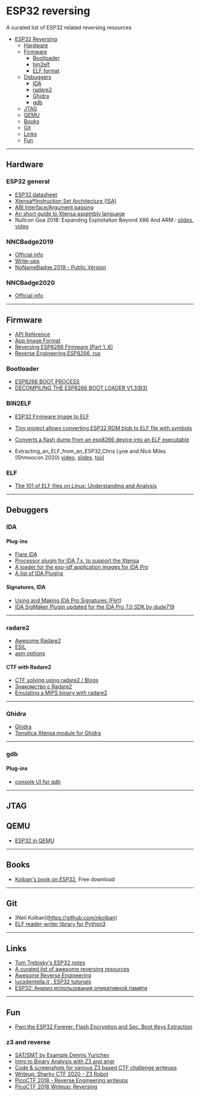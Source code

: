 # ESP32 reversing
A curated list of ESP32 related reversing resources

- [ESP32 Reversing](#esp32-reversing)
    - [Hardware](#hardware)
    - [Firmware](#firmware)
        - [Bootloader](#bootloader)
        - [bin2elf](#bin2elf)
        - [ELF format](#elf)
    - [Debuggers](#debuggers)
        - [IDA](#ida)
        - [radare2](#radare2)
        - [Ghidra](#ghidra)
        - [gdb](#gdb)
    - [JTAG](#jtag)
    - [QEMU](#qemu)
    - [Books](#books)
    - [Git](#git)
    - [Links](#links)
    - [Fun](#fun)

- - -


## Hardware

### ESP32 general

- [ESP32 datasheet](https://www.espressif.com/sites/default/files/documentation/esp32_datasheet_en.pdf)
- [Xtensa®Instruction Set Architecture (ISA)](https://0x04.net/~mwk/doc/xtensa.pdf)
- [ABI Interface/Argument passing](http://wiki.linux-xtensa.org/index.php/ABI_Interface)
- [An short guide to Xtensa assembly language](http://cholla.mmto.org/esp8266/xtensa.html)
- Nullcon Goa 2018: Expanding Exploitation Beyond X86 And ARM : [slides](https://nullcon.net/website/archives/pdf/goa-2018/carel-nullcon-arm-vs-xtensa-exploitation-%28final%29.pdf), [video](https://www.youtube.com/watch?v=DNl2ykqBB4U)


### NNCBadge2019
- [Official info](https://2019.nonamecon.org/badge)
- [Write-ups](https://gitlab.com/coders-in-ua/nonamebadge-2019-ctf)
- [NoNameBadge 2019 - Public Version](https://gitlab.com/techmaker/nnc-badge-2019)

### NNCBadge2020
- [Official info](https://nonamecon.org/nonamebadge-2-0/)

- - -

## Firmware

- [API Reference](https://docs.espressif.com/projects/esp-idf/en/latest/esp32/api-reference/index.html)
- [App Image Format](https://docs.espressif.com/projects/esp-idf/en/latest/esp32/api-reference/system/app_image_format.html)
- [Reversing ESP8266 Firmware (Part 1..6)](https://boredpentester.com/category/reverse-engineering/)
- [Reverse Engineering ESP8266, rus](https://habr.com/ru/post/255135/)

### Bootloader

- [ESP8266 BOOT PROCESS](https://richard.burtons.org/2015/05/17/esp8266-boot-process/)
- [DECOMPILING THE ESP8266 BOOT LOADER V1.3(B3)](https://richard.burtons.org/2015/05/17/decompiling-the-esp8266-boot-loader-v1-3b3/)

### BIN2ELF

- [ESP32 Firmware Image to ELF](https://github.com/tenable/esp32_image_parser)
- [Tiny project allows converting ESP32 ROM blob to ELF file with symbols](https://github.com/gschorcht/esp32-elf-rom)
- [Converts a flash dump from an esp8266 device into an ELF executable](https://github.com/jsandin/esp-bin2elf)

- Extracting_an_ELF_from_an_ESP32,Chris Lyne and Nick Miles (Shmoocon 2020) 
[video](https://www.youtube.com/watch?v=w4_3vwN_2dI), [slides](https://github.com/tenable/presentations/blob/master/Extracting_an_ELF_from_an_ESP32/Extracting_an_ELF_from_an_ESP32_2020.pdf), [tool](https://github.com/tenable/esp32_image_parser)

### ELF

- [The 101 of ELF files on Linux: Understanding and Analysis](https://linux-audit.com/elf-binaries-on-linux-understanding-and-analysis/#elf-sections)

- - -

## Debuggers

### IDA
#### Plug-ins

- [Flare IDA](https://github.com/fireeye/flare-ida)
- [Processor plugin for IDA 7.x, to support the Xtensa](https://github.com/themadinventor/ida-xtensa)
- [A loader for the esp-idf application images for IDA Pro](https://github.com/jrozner/esp-image-ida)
- [A list of IDA Plugins](https://github.com/onethawt/idaplugins-list)

#### Signatures, IDA

- [Using and Making IDA Pro Signatures (Flirt)](https://rvsec0n.wordpress.com/2019/09/21/using-and-making-ida-pro-signatures-flirt/)
- [IDA SigMaker Plugin updated for the IDA Pro 7.0 SDK by dude719](https://github.com/ajkhoury/SigMaker-x64)

- - -
### radare2
- [Awesome Radare2](https://github.com/radareorg/awesome-radare2)
- [ESIL](https://monosource.gitbooks.io/radare2-explorations/content/tut3/tut3_-_esil.html)
- [asm options](https://r2wiki.readthedocs.io/en/latest/options/e/values-that-e-can-modify/asm/)

#### CTF with Radare2

- [CTF solving using radare2 / Blogs](https://r2wiki.readthedocs.io/en/latest/home/ctf-solving-using-radare2/)
- [Знакомство с Radare2](https://forum.reverse4you.org/t/radare-2/1113)
- [Emulating a MIPS binary with radare2](http://chasekanipe.com/writeups/emulatingmips.pdf)

- - -
### Ghidra

- [Ghidra](https://ghidra-sre.org/)
- [Tensilica Xtensa module for Ghidra](https://github.com/yath/ghidra-xtensa)

- - -
### gdb

#### Plug-ins

- [console UI for gdb](https://github.com/cyrus-and/gdb-dashboard)
- - -

## JTAG

## QEMU

- [ESP32 in QEMU](https://github.com/Ebiroll/qemu_esp32)

- - -

## Books

- [Kolban's book on ESP32](https://leanpub.com/kolban-ESP32), Free download

- - -

## Git

- ]Neil Kolban](https://github.com/nkolban)
- [ELF reader-writer library for Python3](https://github.com/v3l0c1r4pt0r/makeelf)

- - -

## Links

- [Tom Trebisky's ESP32 notes](http://cholla.mmto.org/esp32/)
- [A curated list of awesome reversing resources](https://github.com/tylerha97/awesome-reversing)
- [Awesome Reverse Engineering](https://github.com/ReversingID/Awesome-Reversing)
- [lucadentella.it , ESP32 tutorials](http://www.lucadentella.it/en/category/esp32/)
- [ESP32: Анализ использования оперативной памяти](https://www.terraelectronica.ru/news/6231)

- - -

## Fun

- [Pwn the ESP32 Forever: Flash Encryption and Sec. Boot Keys Extraction](https://limitedresults.com/2019/11/pwn-the-esp32-forever-flash-encryption-and-sec-boot-keys-extraction/)

### z3 and reverse

- [SAT/SMT by Example Dennis Yurichev](https://yurichev.com/writings/SAT_SMT_by_example.pdf)
- [Intro to Binary Analysis with Z3 and angr](https://github.com/FSecureLABS/z3_and_angr_binary_analysis_workshop)
- [Code & screenshots for various Z3 based CTF challenge writeups](https://github.com/sam-b/z3-stuff)
- [Writeup: Sharky CTF 2020 - Z3 Robot](https://cesena.github.io/2020/05/13/z3-robot/)
- [PicoCTF 2018 - Reverse Engineering writeups](https://shizz3r.blogspot.com/2019/03/picoctf-2018-reverse-engineering.html)
- [PicoCTF 2018 Writeup: Reversing](https://tcode2k16.github.io/blog/posts/picoctf-2018-writeup/reversing/)


